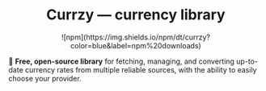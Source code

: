 <div align="center">
  <h1>Currzy — currency library</h1>
  <div align="center">
      ![npm](https://img.shields.io/npm/dt/currzy?color=blue&label=npm%20downloads)
  </div>
</div>

💱 **Free, open-source library** for fetching, managing, and converting up-to-date currency rates from multiple reliable sources, with the ability to easily choose your provider.  


